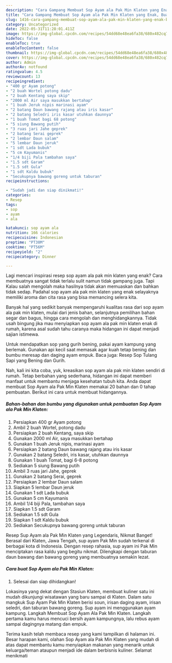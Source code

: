 ```yaml
---
description: "Cara Gampang Membuat Sop Ayam ala Pak Min Klaten yang Enak, Buat Buka Puasa Enak Banget"
title: "Cara Gampang Membuat Sop Ayam ala Pak Min Klaten yang Enak, Buat Buka Puasa Enak Banget"
slug: 1416-cara-gampang-membuat-sop-ayam-ala-pak-min-klaten-yang-enak-buat-buka-puasa-enak-banget
category: Uncategorized
date: 2022-05-31T11:28:01.411Z
image: https://img-global.cpcdn.com/recipes/54dd68e48ea6fa38/680x482cq70/sop-ayam-ala-pak-min-klaten-foto-resep-utama.jpg
hideToc: false
enableToc: true
enableTocContent: false
thumbnail: https://img-global.cpcdn.com/recipes/54dd68e48ea6fa38/680x482cq70/sop-ayam-ala-pak-min-klaten-foto-resep-utama.jpg
cover: https://img-global.cpcdn.com/recipes/54dd68e48ea6fa38/680x482cq70/sop-ayam-ala-pak-min-klaten-foto-resep-utama.jpg
author: Admin
authorAv: notfound
ratingvalue: 4.5
reviewcount: 13
recipeingredient:
- "400 gr Ayam potong"
- "2 buah Wortel potong dadu"
- "2 buah Kentang saya skip"
- "2000 ml Air saya masukkan bertahap"
- "1 buah Jeruk nipis marinasi ayam"
- "2 batang Daun bawang rajang atau iris kasar"
- "2 batang Seledri iris kasar utuhkan daunnya"
- "1 buah Tomat bagi 68 potong"
- "5 siung Bawang putih"
- "3 ruas jari Jahe geprek"
- "2 batang Serai geprek"
- "2 lembar Daun salam"
- "5 lembar Daun jeruk"
- "1 sdt Lada bubuk"
- "5 cm Kayumanis"
- "1/4 biji Pala tambahan saya"
- "1.5 sdt Garam"
- "1.5 sdt Gula"
- "1 sdt Kaldu bubuk"
- "Secukupnya bawang goreng untuk taburan"
recipeinstructions:

- "Sudah jadi dan siap dinikmati!"
categories:
- Resep
tags:
- sop
- ayam
- ala

katakunci: sop ayam ala 
nutrition: 166 calories
recipecuisine: Indonesian
preptime: "PT30M"
cooktime: "PT56M"
recipeyield: "2"
recipecategory: Dinner

---
```



Lagi mencari inspirasi resep sop ayam ala pak min klaten yang enak? Cara membuatnya sangat tidak terlalu sulit namun tidak gampang juga. Tapi Kalau salah mengolah maka hasilnya tidak akan memuaskan dan bahkan tidak sedap. Padahal sop ayam ala pak min klaten yang enak selayaknya memiliki aroma dan cita rasa yang bisa memancing selera kita.


Banyak hal yang sedikit banyak mempengaruhi kualitas rasa dari sop ayam ala pak min klaten, mulai dari jenis bahan, selanjutnya pemilihan bahan segar dan bagus, hingga cara mengolah dan menghidangkannya. Tidak usah bingung jika mau menyiapkan sop ayam ala pak min klaten enak di rumah, karena asal sudah tahu caranya maka hidangan ini dapat menjadi sajian istimewa.

Untuk mendapatkan sop yang gurih bening, pakai ayam kampung yang berlemak. Gunakan api kecil saat memasak agar kuah tetap bening dan bumbu meresap dan daging ayam empuk. Baca juga: Resep Sop Tulang Sapi yang Bening dan Gurih.


Nah, kali ini kita coba, yuk, kreasikan sop ayam ala pak min klaten sendiri di rumah. Tetap berbahan yang sederhana, hidangan ini dapat memberi manfaat untuk membantu menjaga kesehatan tubuh kita. Anda dapat membuat Sop Ayam ala Pak Min Klaten memakai 20 bahan dan 0 tahap pembuatan. Berikut ini cara untuk membuat hidangannya.

<!--inarticleads1-->

##### Bahan-bahan dan bumbu yang digunakan untuk pembuatan Sop Ayam ala Pak Min Klaten:

1. Persiapkan 400 gr Ayam potong
1. Ambil 2 buah Wortel, potong dadu
1. Persiapkan 2 buah Kentang, saya skip
1. Gunakan 2000 ml Air, saya masukkan bertahap
1. Gunakan 1 buah Jeruk nipis, marinasi ayam
1. Persiapkan 2 batang Daun bawang rajang atau iris kasar
1. Gunakan 2 batang Seledri, iris kasar, utuhkan daunnya
1. Gunakan 1 buah Tomat, bagi 6-8 potong
1. Sediakan 5 siung Bawang putih
1. Ambil 3 ruas jari Jahe, geprek
1. Gunakan 2 batang Serai, geprek
1. Persiapkan 2 lembar Daun salam
1. Siapkan 5 lembar Daun jeruk
1. Gunakan 1 sdt Lada bubuk
1. Gunakan 5 cm Kayumanis
1. Ambil 1/4 biji Pala, tambahan saya
1. Siapkan 1.5 sdt Garam
1. Sediakan 1.5 sdt Gula
1. Siapkan 1 sdt Kaldu bubuk
1. Sediakan Secukupnya bawang goreng untuk taburan


Resep Sup Ayam ala Pak Min Klaten yang Legendaris, Nikmat Banget! Berasal dari Klaten, Jawa Tengah, sup ayam Pak Min sudah terkenal di berbagai kota di Indonesia. Dengan resep rahasia, sup ayam ini Pak Min menciptakan rasa kaldu yang begitu nikmat. Dilengkapi dengan taburan daun bawang dan bawang goreng yang membuatnya semakin lezat. 

<!--inarticleads2-->

##### Cara buat Sop Ayam ala Pak Min Klaten:


1. Selesai dan siap dihidangkan!

Lokasinya yang dekat dengan Stasiun Klaten, membuat kuliner satu ini mudah dikunjungi wisatawan yang baru sampai di Klaten. Dalam satu mangkuk Sup Ayam Pak Min Klaten berisi soun, irisan daging ayam, irisan seledri, dan taburan bawang goreng. Sup ayam ini menggunakan ayam kampung. Langkah Membuat Sop Ayam Ala Pak Min Klaten. Langkah pertama kamu harus mencuci bersih ayam kampungnya, lalu rebus ayam sampai dagingnya matang dan empuk. 

Terima kasih telah membaca resep yang kami tampilkan di halaman ini. Besar harapan kami, olahan Sop Ayam ala Pak Min Klaten yang mudah di atas dapat membantu kamu menyiapkan makanan yang menarik untuk keluarga/teman ataupun menjadi ide dalam berbisnis kuliner. Selamat menikmati
